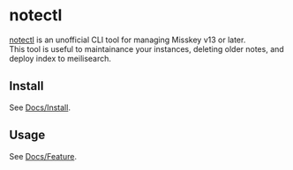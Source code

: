 # notectl

[notectl](https://github.com/1673beta/notectl.git) is an unofficial CLI tool for managing Misskey v13 or later.  
This tool is useful to maintainance your instances, deleting older notes, and deploy index to meilisearch.

## Install
See [Docs/Install](docs/install.md).

## Usage
See [Docs/Feature](docs/feature.md).